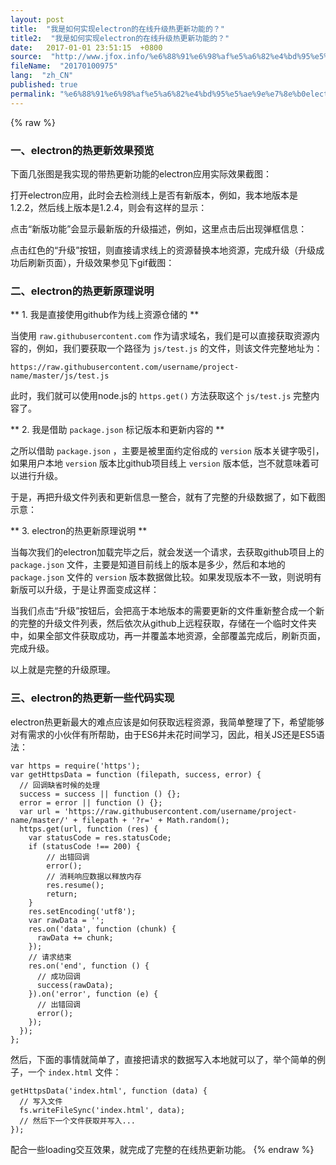 ```yaml
---
layout: post
title:  "我是如何实现electron的在线升级热更新功能的？"
title2:  "我是如何实现electron的在线升级热更新功能的？"
date:   2017-01-01 23:51:15  +0800
source:  "http://www.jfox.info/%e6%88%91%e6%98%af%e5%a6%82%e4%bd%95%e5%ae%9e%e7%8e%b0electron%e7%9a%84%e5%9c%a8%e7%ba%bf%e5%8d%87%e7%ba%a7%e7%83%ad%e6%9b%b4%e6%96%b0%e5%8a%9f%e8%83%bd%e7%9a%84.html"
fileName:  "20170100975"
lang:  "zh_CN"
published: true
permalink: "%e6%88%91%e6%98%af%e5%a6%82%e4%bd%95%e5%ae%9e%e7%8e%b0electron%e7%9a%84%e5%9c%a8%e7%ba%bf%e5%8d%87%e7%ba%a7%e7%83%ad%e6%9b%b4%e6%96%b0%e5%8a%9f%e8%83%bd%e7%9a%84.html"
---
```

{% raw %}
###  一、electron的热更新效果预览 

 下面几张图是我实现的带热更新功能的electron应用实际效果截图： 

 打开electron应用，此时会去检测线上是否有新版本，例如，我本地版本是1.2.2，然后线上版本是1.2.4，则会有这样的显示： 

 点击“新版功能”会显示最新版的升级描述，例如，这里点击后出现弹框信息： 

 点击红色的“升级”按钮，则直接请求线上的资源替换本地资源，完成升级（升级成功后刷新页面），升级效果参见下gif截图： 

###  二、electron的热更新原理说明 

** 1. 我是直接使用github作为线上资源仓储的 **

 当使用 ` raw.githubusercontent.com ` 作为请求域名，我们是可以直接获取资源内容的，例如，我们要获取一个路径为 ` js/test.js ` 的文件，则该文件完整地址为： 

    https://raw.githubusercontent.com/username/project-name/master/js/test.js

 此时，我们就可以使用node.js的 ` https.get() ` 方法获取这个 ` js/test.js ` 完整内容了。 

** 2. 我是借助 ` package.json ` 标记版本和更新内容的 **

 之所以借助 ` package.json ` ，主要是被里面约定俗成的 ` version ` 版本关键字吸引，如果用户本地 ` version ` 版本比github项目线上 ` version ` 版本低，岂不就意味着可以进行升级。 

 于是，再把升级文件列表和更新信息一整合，就有了完整的升级数据了，如下截图示意： 

** 3. electron的热更新原理说明 **

 当每次我们的electron加载完毕之后，就会发送一个请求，去获取github项目上的 ` package.json ` 文件，主要是知道目前线上的版本是多少，然后和本地的 ` package.json ` 文件的 ` version ` 版本数据做比较。如果发现版本不一致，则说明有新版可以升级，于是让界面变成这样： 

 当我们点击“升级”按钮后，会把高于本地版本的需要更新的文件重新整合成一个新的完整的升级文件列表，然后依次从github上远程获取，存储在一个临时文件夹中，如果全部文件获取成功，再一并覆盖本地资源，全部覆盖完成后，刷新页面，完成升级。 

 以上就是完整的升级原理。 

###  三、electron的热更新一些代码实现 

 electron热更新最大的难点应该是如何获取远程资源，我简单整理了下，希望能够对有需求的小伙伴有所帮助，由于ES6并未花时间学习，因此，相关JS还是ES5语法： 

    var https = require('https');
    var getHttpsData = function (filepath, success, error) {
      // 回调缺省时候的处理
      success = success || function () {};
      error = error || function () {};
      var url = 'https://raw.githubusercontent.com/username/project-name/master/' + filepath + '?r=' + Math.random();
      https.get(url, function (res) {
        var statusCode = res.statusCode;
        if (statusCode !== 200) {
            // 出错回调
            error();
            // 消耗响应数据以释放内存
            res.resume();
            return;
        }
        res.setEncoding('utf8');
        var rawData = '';
        res.on('data', function (chunk) {
          rawData += chunk;
        });
        // 请求结束
        res.on('end', function () {
          // 成功回调
          success(rawData);
        }).on('error', function (e) {
          // 出错回调
          error();
        });
      });
    };

 然后，下面的事情就简单了，直接把请求的数据写入本地就可以了，举个简单的例子，一个 ` index.html ` 文件： 

    getHttpsData('index.html', function (data) {
      // 写入文件
      fs.writeFileSync('index.html', data);
      // 然后下一个文件获取并写入...
    });

 配合一些loading交互效果，就完成了完整的在线热更新功能。
{% endraw %}